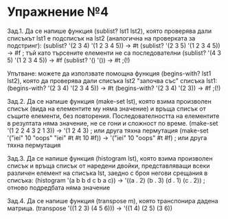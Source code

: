 # Упражнение №4
Зад.1. Да се напише функция (sublist? lst1 lst2), която проверява дали списъкът lst1 е подсписък на lst2 (аналогична на проверката за подстринг):
(sublist? '(2 3 4) '(1 2 3 4 5)) -> #t
(sublist? '(2 3 5) '(1 2 3 4 5)) -> #f ; тъй като търсените елементи не са последователни
(sublist? '(4 3 5) '(1 2 3 4 5)) -> #f
(sublist? '() '()) -> #t ;(!)

Упътване: можете да използвате помощна функция (begins-with? lst1 lst2), която да проверява дали списъка lst2 "започва със" списъка lst1:
(begins-with? '(2 3 4) '(2 3 4 5)) -> #t
(begins-with? '(2 3 4) '(2 3)) -> #f ;(!)

Зад.2. Да се напише функция (make-set lst), която взима произволен списък (вида на елементите му няма значение) и връща списък от същите елементи, без повторения.
Последователността на елементите в резултата няма значение, не се гони и сложност по време.
(make-set '(1 2 2 4 3 2 1 3)) -> '(1 2 4 3)                                 ; или друга тяхна пермутация
(make-set '("iei" 10 "oops" "iei" #t #t 10 #f)) -> '("iei" 10 "oops" #t #f) ; или друга тяхна пермутация

Зад.3. Да се напише функция (histogram lst), която взима произволен списък и връща списък от наредени двойки, представляващи всеки различен елемент на списъка lst, заедно с броя негови срещания в списъка:
(histogram '(a b b d c b a c)) -> '((a . 2) (b . 3) (d . 1) (c . 2)) ; отново подредбата няма значение

Зад.4. Да се напише функция (transpose m), която транспонира дадена матрица.
(transpose '((1 2 3) (4 5 6))) -> '((1 4)
                                    (2 5)
                                    (3 6))

